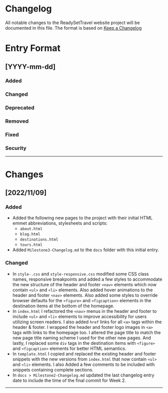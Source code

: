 # Changelog

All notable changes to the ReadySetTravel website project will be documented in this file. The format is based on [Keep a Changelog](https://keepachangelog.com/en/1.0.0/)

# Entry Format

## [YYYY-mm-dd]

### Added

### Changed

### Deprecated

### Removed

### Fixed

### Security

---

# Changes

## [2022/11/09]

### Added
- Added the following new pages to the project with their initial HTML emmet abbreviations, stylesheets and scripts:
  - `about.html`
  - `blog.html`
  - `destinations.html`
  - `tours.html`
- Added `Milestone3-Changelog.md` to the `docs` folder with this initial entry.

### Changed
- In `style-.css` and `style-responsive.css` modified some CSS class names, responsive breakpoints and added a few styles to accommodate the new structure of the header and footer `<nav>` elements which now contain `<ul>` and `<li>` elements. Also added hover animations to the header and footer `<nav>` elements. Also added some styles to override browser defaults for the `<figure>` and `<figcaption>` elements in the destination items at the bottom of the homepage.
- In `index.html` I refactored the `<nav>` menus in the header and footer to include `<ul>` and `<li>` elements to improve accessibility for users utilizing screen readers. I also added `href` links for all `<a>` tags within the header & footer. I wrapped the header and footer logo images in `<a>` tags with links to the homepage too. I altered the page title to match the new page title naming scheme I used for the other new pages. And lastly, I replaced some `div` tags in the destination items with `<figure>` and `<figcaption>` elements for better HTML semantics.
- In `template.html` I copied and replaced the existing header and footer snippets with the new versions from `index.html` that now contain `<ul>` and `<li>` elements. I also Added a few comments to be included with snippets containing complete sections.
- In `docs > Milestone2-Changelog.md` updated the last changelog entry date to include the time of the final commit for Week 2.

---